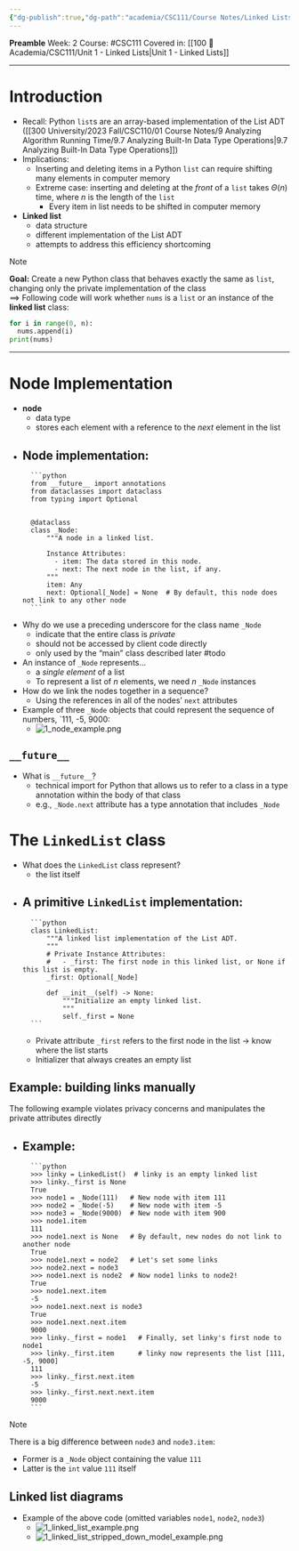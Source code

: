 ```yaml
---
{"dg-publish":true,"dg-path":"academia/CSC111/Course Notes/Linked Lists.md","permalink":"/academia/csc-111/course-notes/linked-lists/","created":"2024-01-12T18:32:55.469-05:00","updated":"2024-01-13T17:43:40.429-05:00"}
---
```


**Preamble**
Week: 2
Course: #CSC111
Covered in: [[100 📒 Academia/CSC111/Unit 1 - Linked Lists\|Unit 1 - Linked Lists]]

---
# Introduction
- Recall: Python `list`s are an array-based implementation of the List ADT ([[300 University/2023 Fall/CSC110/01 Course Notes/9 Analyzing Algorithm Running Time/9.7 Analyzing Built-In Data Type Operations\|9.7 Analyzing Built-In Data Type Operations]])
- Implications:
	- Inserting and deleting items in a Python `list` can require shifting many elements in computer memory
	- Extreme case: inserting and deleting at the *front* of a `list` takes $\Theta (n)$ time, where $n$ is the length of the `list`
		- Every item in list needs to be shifted in computer memory
- **Linked list**
	- data structure
	- different implementation of the List ADT
	- attempts to address this efficiency shortcoming

> [!note] 
> **Goal:** Create a new Python class that behaves exactly the same as `list`, changing only the private implementation of the class
> <br>
> $\implies$ Following code will work whether `nums` is a `list` or an instance of the **linked list** class:
> ```python
> for i in range(0, n):
> 	nums.append(i)
> print(nums)
> ```

---
# Node Implementation
- **node**
	- data type
	- stores each element with a reference to the *next* element in the list
- Node implementation:
	- 
		```python
		from __future__ import annotations
		from dataclasses import dataclass
		from typing import Optional
		
		
		@dataclass
		class _Node:
		    """A node in a linked list.
		
		    Instance Attributes:
		      - item: The data stored in this node.
		      - next: The next node in the list, if any.
		    """
		    item: Any
		    next: Optional[_Node] = None  # By default, this node does not link to any other node
		```
- Why do we use a preceding underscore for the class name `_Node`
	- indicate that the entire class is *private*
	- should not be accessed by client code directly
	- only used by the “main” class described later #todo 
- An instance of `_Node` represents…
	- a *single element* of a list
	- To represent a list of $n$ elements, we need $n$ `_Node` instances
- How do we link the nodes together in a sequence?
	- Using the references in all of the nodes’ `next` attributes
- Example of three `_Node` objects that could represent the sequence of numbers, `111, -5, 9000:
	- ![1_node_example.png](/img/user/Files/CSC111/1_node_example.png)

## `__future__`
- What is `__future__`?
	- technical import for Python that allows us to refer to a class in a type annotation within the body of that class
	- e.g., `_Node.next` attribute has a type annotation that includes `_Node`

# The `LinkedList` class
- What does the `LinkedList` class represent?
	- the list itself
- A primitive `LinkedList` implementation:
	- 
		```python
		class LinkedList:
		    """A linked list implementation of the List ADT.
		    """
		    # Private Instance Attributes:
		    #   - _first: The first node in this linked list, or None if this list is empty.
		    _first: Optional[_Node]
		
		    def __init__(self) -> None:
		        """Initialize an empty linked list.
		        """
		        self._first = None
		```
	- Private attribute `_first` refers to the first node in the list → know where the list starts
	- Initializer that always creates an empty list

## Example: building links manually
The following example violates privacy concerns and manipulates the private attributes directly
- Example:
	- 
		```python
		>>> linky = LinkedList()  # linky is an empty linked list
		>>> linky._first is None
		True
		>>> node1 = _Node(111)   # New node with item 111
		>>> node2 = _Node(-5)    # New node with item -5
		>>> node3 = _Node(9000)  # New node with item 900
		>>> node1.item
		111
		>>> node1.next is None   # By default, new nodes do not link to another node
		True
		>>> node1.next = node2   # Let's set some links
		>>> node2.next = node3
		>>> node1.next is node2  # Now node1 links to node2!
		True
		>>> node1.next.item
		-5
		>>> node1.next.next is node3
		True
		>>> node1.next.next.item
		9000
		>>> linky._first = node1   # Finally, set linky's first node to node1
		>>> linky._first.item      # linky now represents the list [111, -5, 9000]
		111
		>>> linky._first.next.item
		-5
		>>> linky._first.next.next.item
		9000
		```

> [!note] 
> There is a big difference between `node3` and `node3.item`:
> - Former is a `_Node` object containing the value `111`
> - Latter is the `int` value `111` itself

## Linked list diagrams
- Example of the above code (omitted variables `node1`, `node2`, `node3`)
	- ![1_linked_list_example.png](/img/user/Files/CSC111/1_linked_list_example.png)
	- ![1_linked_list_stripped_down_model_example.png](/img/user/Files/CSC111/1_linked_list_stripped_down_model_example.png)
